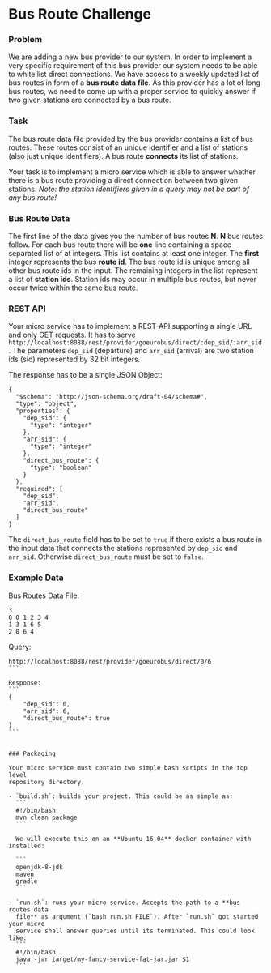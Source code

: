 # Bus Route Challenge

### Problem

We are adding a new bus provider to our system. In order to implement a very
specific requirement of this bus provider our system needs to be able to white
list direct connections. We have access to a weekly updated list of bus routes
in form of a **bus route data file**. As this provider has a lot of long bus
routes, we need to come up with a proper service to quickly answer if two given
stations are connected by a bus route.


### Task

The bus route data file provided by the bus provider contains a list of bus
routes. These routes consist of an unique identifier and a list of stations
(also just unique identifiers). A bus route **connects** its list of stations.

Your task is to implement a micro service which is able to answer whether there
is a bus route providing a direct connection between two given stations. *Note:
the station identifiers given in a query may not be part of any bus route!*


### Bus Route Data

The first line of the data gives you the number of bus routes **N**. **N** bus
routes follow. For each bus route there will be **one** line containing a space
separated list of at integers. This list contains at least one integer. The
**first** integer represents the bus **route id**. The bus route id is unique
among all other bus route ids in the input. The remaining integers in the list
represent a list of **station ids**. Station ids may occur in multiple bus
routes, but never occur twice within the same bus route.


### REST API

Your micro service has to implement a REST-API supporting a single URL and only
GET requests. It has to serve
`http://localhost:8088/rest/provider/goeurobus/direct/:dep_sid/:arr_sid`. The
parameters `dep_sid` (departure) and `arr_sid` (arrival) are two station ids
(sid) represented by 32 bit integers.

The response has to be a single JSON Object:

```
{
  "$schema": "http://json-schema.org/draft-04/schema#",
  "type": "object",
  "properties": {
    "dep_sid": {
      "type": "integer"
    },
    "arr_sid": {
      "type": "integer"
    },
    "direct_bus_route": {
      "type": "boolean"
    }
  },
  "required": [
    "dep_sid",
    "arr_sid",
    "direct_bus_route"
  ]
}
```

The `direct_bus_route` field has to be set to `true` if there exists a bus route
in the input data that connects the stations represented by `dep_sid` and
`arr_sid`. Otherwise `direct_bus_route` must be set to `false`.




### Example Data

Bus Routes Data File:
```
3
0 0 1 2 3 4
1 3 1 6 5
2 0 6 4
```

Query:
````
http://localhost:8088/rest/provider/goeurobus/direct/0/6
```

Response:
```
{
    "dep_sid": 0,
    "arr_sid": 6,
    "direct_bus_route": true
}
```


### Packaging

Your micro service must contain two simple bash scripts in the top level
repository directory.

- `build.sh`: builds your project. This could be as simple as:
  ```
  #!/bin/bash
  mvn clean package
  ```

  We will execute this on an **Ubuntu 16.04** docker container with installed:

  ```
  openjdk-8-jdk
  maven
  gradle
  ```

- `run.sh`: runs your micro service. Accepts the path to a **bus routes data
  file** as argument (`bash run.sh FILE`). After `run.sh` got started your micro
  service shall answer queries until its terminated. This could look like:
  ```
  #!/bin/bash
  java -jar target/my-fancy-service-fat-jar.jar $1
  ```

